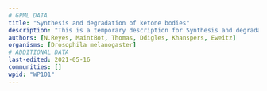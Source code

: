 ```yaml
---
# GPML DATA
title: "Synthesis and degradation of ketone bodies"
description: "This is a temporary description for Synthesis and degradation of ketone bodies"
authors: [N.Reyes, MaintBot, Thomas, Ddigles, Khanspers, Eweitz]
organisms: [Drosophila melanogaster]
# ADDITIONAL DATA
last-edited: 2021-05-16
communities: []
wpid: "WP101"
---
```

